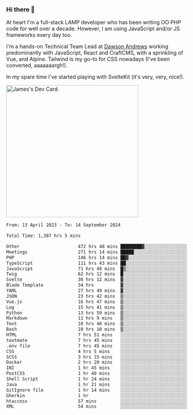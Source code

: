### Hi there 👋

<!--
**JamesNock/JamesNock** is a ✨ _special_ ✨ repository because its `README.md` (this file) appears on your GitHub profile.

Here are some ideas to get you started:

- 🔭 I’m currently working on ...
- 🌱 I’m currently learning ...
- 👯 I’m looking to collaborate on ...
- 🤔 I’m looking for help with ...
- 💬 Ask me about ...
- 📫 How to reach me: ...
- 😄 Pronouns: ...
- ⚡ Fun fact: ...
-->
At heart I'm a full-stack LAMP developer who has been writing OO PHP code for well over a decade. However, I am using JavaScript and/or JS frameworks every day too.

I'm a hands-on Technical Team Lead at [Dawson Andrews](https://www.dawsonandrews.com/) working predominantly with JavaScript, React and CraftCMS, with a sprinkling of Vue, and Alpine. Tailwind is my go-to for CSS nowadays (I've been converted, aaaaaaargh!).

In my spare time I've started playing with SvelteKit (it's very, very, nice!).

<a href="https://app.daily.dev/h2onock"><img src="https://api.daily.dev/devcards/v2/XQraFlxE3JPWOlcSuOB2K.png?type=default&r=18u" width="356" alt="James's Dev Card"/></a>

<!--START_SECTION:waka-->

```txt
From: 13 April 2023 - To: 14 September 2024

Total Time: 1,387 hrs 5 mins

Other                      472 hrs 48 mins ████████▓░░░░░░░░░░░░░░░░   34.09 %
Meetings                   271 hrs 14 mins █████░░░░░░░░░░░░░░░░░░░░   19.56 %
PHP                        146 hrs 14 mins ██▓░░░░░░░░░░░░░░░░░░░░░░   10.54 %
TypeScript                 111 hrs 43 mins ██░░░░░░░░░░░░░░░░░░░░░░░   08.06 %
JavaScript                 71 hrs 49 mins  █▒░░░░░░░░░░░░░░░░░░░░░░░   05.18 %
Twig                       62 hrs 12 mins  █░░░░░░░░░░░░░░░░░░░░░░░░   04.49 %
Svelte                     36 hrs 12 mins  ▓░░░░░░░░░░░░░░░░░░░░░░░░   02.61 %
Blade Template             34 hrs          ▓░░░░░░░░░░░░░░░░░░░░░░░░   02.45 %
YAML                       27 hrs 49 mins  ▓░░░░░░░░░░░░░░░░░░░░░░░░   02.01 %
JSON                       23 hrs 42 mins  ▒░░░░░░░░░░░░░░░░░░░░░░░░   01.71 %
Vue.js                     16 hrs 47 mins  ▒░░░░░░░░░░░░░░░░░░░░░░░░   01.21 %
Log                        15 hrs 41 mins  ▒░░░░░░░░░░░░░░░░░░░░░░░░   01.13 %
Python                     13 hrs 59 mins  ▒░░░░░░░░░░░░░░░░░░░░░░░░   01.01 %
Markdown                   11 hrs 9 mins   ▒░░░░░░░░░░░░░░░░░░░░░░░░   00.80 %
Text                       10 hrs 40 mins  ▒░░░░░░░░░░░░░░░░░░░░░░░░   00.77 %
Bash                       10 hrs 10 mins  ▒░░░░░░░░░░░░░░░░░░░░░░░░   00.73 %
HTML                       7 hrs 51 mins   ░░░░░░░░░░░░░░░░░░░░░░░░░   00.57 %
textmate                   7 hrs 45 mins   ░░░░░░░░░░░░░░░░░░░░░░░░░   00.56 %
.env file                  7 hrs 45 mins   ░░░░░░░░░░░░░░░░░░░░░░░░░   00.56 %
CSS                        4 hrs 5 mins    ░░░░░░░░░░░░░░░░░░░░░░░░░   00.29 %
SCSS                       3 hrs 15 mins   ░░░░░░░░░░░░░░░░░░░░░░░░░   00.24 %
Docker                     2 hrs 20 mins   ░░░░░░░░░░░░░░░░░░░░░░░░░   00.17 %
INI                        1 hr 45 mins    ░░░░░░░░░░░░░░░░░░░░░░░░░   00.13 %
PostCSS                    1 hr 40 mins    ░░░░░░░░░░░░░░░░░░░░░░░░░   00.12 %
Shell Script               1 hr 24 mins    ░░░░░░░░░░░░░░░░░░░░░░░░░   00.10 %
Java                       1 hr 21 mins    ░░░░░░░░░░░░░░░░░░░░░░░░░   00.10 %
GitIgnore file             1 hr 14 mins    ░░░░░░░░░░░░░░░░░░░░░░░░░   00.09 %
Gherkin                    1 hr            ░░░░░░░░░░░░░░░░░░░░░░░░░   00.07 %
htaccess                   57 mins         ░░░░░░░░░░░░░░░░░░░░░░░░░   00.07 %
XML                        54 mins         ░░░░░░░░░░░░░░░░░░░░░░░░░   00.07 %
```

<!--END_SECTION:waka-->
